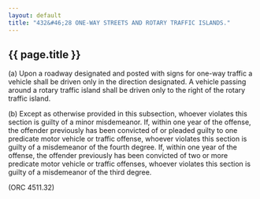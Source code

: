 ---
layout: default 
title: "432&#46;28 ONE-WAY STREETS AND ROTARY TRAFFIC ISLANDS."---

{{ page.title }}
----------------

​(a) Upon a roadway designated and posted with signs for one-way traffic
a vehicle shall be driven only in the direction designated. A vehicle
passing around a rotary traffic island shall be driven only to the right
of the rotary traffic island.

​(b) Except as otherwise provided in this subsection, whoever violates
this section is guilty of a minor misdemeanor. If, within one year of
the offense, the offender previously has been convicted of or pleaded
guilty to one predicate motor vehicle or traffic offense, whoever
violates this section is guilty of a misdemeanor of the fourth degree.
If, within one year of the offense, the offender previously has been
convicted of two or more predicate motor vehicle or traffic offenses,
whoever violates this section is guilty of a misdemeanor of the third
degree.

(ORC 4511.32)

